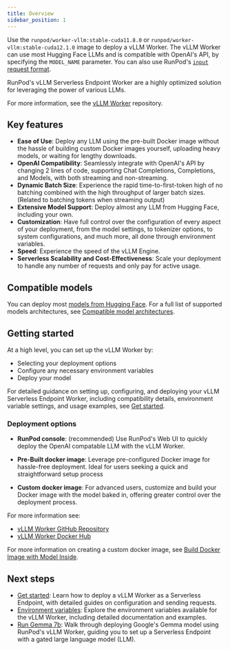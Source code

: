 ```yaml
---
title: Overview
sidebar_position: 1
---
```


Use the `runpod/worker-vllm:stable-cuda11.8.0` or `runpod/worker-vllm:stable-cuda12.1.0` image to deploy a vLLM Worker.
The vLLM Worker can use most Hugging Face LLMs and is compatible with OpenAI's API, by specifying the `MODEL_NAME` parameter.
You can also use RunPod's [`input` request format](/serverless/endpoints/send-requests).

RunPod's vLLM Serverless Endpoint Worker are a highly optimized solution for leveraging the power of various LLMs.

For more information, see the [vLLM Worker](https://github.com/runpod-workers/worker-vllm) repository.

## Key features

- **Ease of Use**: Deploy any LLM using the pre-built Docker image without the hassle of building custom Docker images yourself, uploading heavy models, or waiting for lengthy downloads.
- **OpenAI Compatibility**: Seamlessly integrate with OpenAI's API by changing 2 lines of code, supporting Chat Completions, Completions, and Models, with both streaming and non-streaming.
- **Dynamic Batch Size**: Experience the rapid time-to-first-token high of no batching combined with the high throughput of larger batch sizes. (Related to batching tokens when streaming output)
- **Extensive Model Support**: Deploy almost any LLM from Hugging Face, including your own.
- **Customization**: Have full control over the configuration of every aspect of your deployment, from the model settings, to tokenizer options, to system configurations, and much more, all done through environment variables.
- **Speed**: Experience the speed of the vLLM Engine.
- **Serverless Scalability and Cost-Effectiveness**: Scale your deployment to handle any number of requests and only pay for active usage.

## Compatible models

You can deploy most [models from Hugging Face](https://huggingface.co/models?other=LLM).
For a full list of supported models architectures, see [Compatible model architectures](https://github.com/runpod-workers/worker-vllm/blob/main/README.md#compatible-model-architectures).

## Getting started

At a high level, you can set up the vLLM Worker by:

- Selecting your deployment options
- Configure any necessary environment variables
- Deploy your model

For detailed guidance on setting up, configuring, and deploying your vLLM Serverless Endpoint Worker, including compatibility details, environment variable settings, and usage examples, see [Get started](/serverless/workers/vllm/get-started).

### Deployment options

- **RunPod console**: (recommended) Use RunPod's Web UI to quickly deploy the OpenAI compatable LLM with the vLLM Worker.

- **Pre-Built docker image**: Leverage pre-configured Docker image for hassle-free deployment. Ideal for users seeking a quick and straightforward setup process

- **Custom docker image**: For advanced users, customize and build your Docker image with the model baked in, offering greater control over the deployment process.

For more information see:

- [vLLM Worker GitHub Repository](https://github.com/runpod-workers/worker-vllm)
- [vLLM Worker Docker Hub](https://hub.docker.com/r/runpod/worker-vllm/tags)

For more information on creating a custom docker image, see [Build Docker Image with Model Inside](https://github.com/runpod-workers/worker-vllm/blob/main/README.md#option-2-build-docker-image-with-model-inside).

## Next steps

- [Get started](/serverless/workers/vllm/get-started): Learn how to deploy a vLLM Worker as a Serverless Endpoint, with detailed guides on configuration and sending requests.
- [Environment variables](/serverless/workers/vllm/environment-variables): Explore the environment variables available for the vLLM Worker, including detailed documentation and examples.
- [Run Gemma 7b](/tutorials/serverless/run-gemma-7b): Walk through deploying Google's Gemma model using RunPod's vLLM Worker, guiding you to set up a Serverless Endpoint with a gated large language model (LLM).
